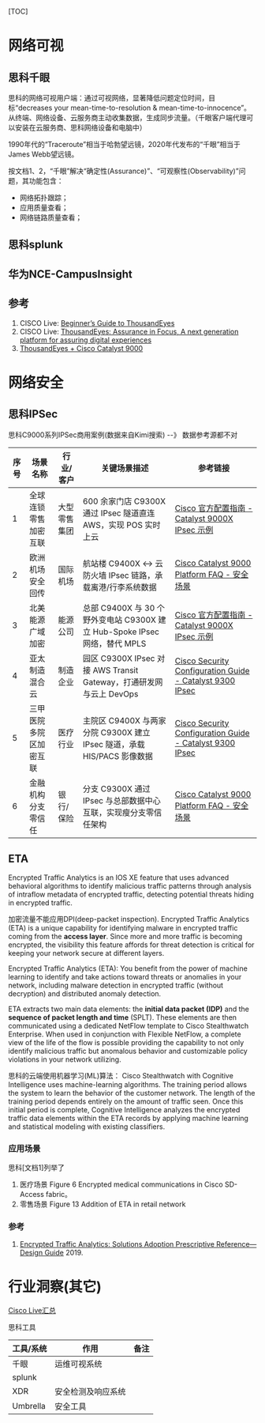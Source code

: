 [TOC]

# 网络可视

## 思科千眼
思科的网络可视用户端：通过可视网络，显著降低问题定位时间，目标“decreases your mean-time-to-resolution & mean-time-to-innocence”。
从终端、网络设备、云服务商主动收集数据，生成同步流量。（千眼客户端代理可以安装在云服务商、思科网络设备和电脑中）

1990年代的“Traceroute”相当于哈勃望远镜，2020年代发布的“千眼”相当于James Webb望远镜。

按文档1、2，“千眼”解决“确定性(Assurance)”、“可观察性(Observability)”问题，其功能包含：
- 网络拓扑跟踪；
- 应用质量查看；
- 网络链路质量查看；

## 思科splunk


## 华为NCE-CampusInsight

## 参考
1. CISCO Live: [Beginner’s Guide to ThousandEyes](https://www.ciscolive.com/c/dam/r/ciscolive/global-event/docs/2025/pdf/BRKENT-1656.pdf)
2. CISCO Live: [ThousandEyes: Assurance in Focus, A next generation platform for assuring digital experiences](https://www.ciscolive.com/c/dam/r/ciscolive/global-event/docs/2025/pdf/BRKOBS-1017.pdf)
3. [ThousandEyes + Cisco Catalyst 9000](https://www.thousandeyes.com/solutions/cisco-catalyst-9000-series)

# 网络安全

## 思科IPSec
思科C9000系列IPSec商用案例(数据来自Kimi搜索)  --》 数据参考源都不对

| 序号 | 场景名称        | 行业/客户  | 关键场景描述                                                     | 参考链接                                                                                                                                                                                                                  |
| -- | ----------- | ------ | ---------------------------------------------------------- | --------------------------------------------------------------------------------------------------------------------------------------------------------------------------------------------------------------------- |
| 1  | 全球连锁零售加密互联  | 大型零售集团 | 600 余家门店 C9300X 通过 IPsec 隧道直连 AWS，实现 POS 实时上云              | [Cisco 官方配置指南 - Catalyst 9000X IPsec 示例](https://www.cisco.com/c/zh_cn/support/docs/switches/catalyst-9300x-12y-a-switch/221564-configure-ipsec-on-catalyst-9000x-series.html)                                        |
| 2  | 欧洲机场安全回传    | 国际机场   | 航站楼 C9400X ↔ 云防火墙 IPsec 链路，承载离港/行李系统数据                     | [Cisco Catalyst 9000 Platform FAQ - 安全场景](https://www.cisco.com/c/en/us/products/collateral/switches/catalyst-9000/nb-06-cat9k-swit-plat-faq-cte-en.html)                                                             |
| 3  | 北美能源广域加密    | 能源公司   | 总部 C9400X 与 30 个野外变电站 C9300X 建立 Hub-Spoke IPsec 网络，替代 MPLS | [Cisco 官方配置指南 - Catalyst 9000X IPsec 示例](https://www.cisco.com/c/zh_cn/support/docs/switches/catalyst-9300x-12y-a-switch/221564-configure-ipsec-on-catalyst-9000x-series.html)                                        |
| 4  | 亚太制造混合云     | 制造企业   | 园区 C9300X IPsec 对接 AWS Transit Gateway，打通研发网与云上 DevOps     | [Cisco Security Configuration Guide - Catalyst 9300 IPsec](https://www.cisco.com/c/en/us/td/docs/switches/lan/catalyst9300/software/release/17-13/configuration_guide/sec/b_1713_sec_9300_cg/configuring_ipsec.html)  |
| 5  | 三甲医院多院区加密互联 | 医疗行业   | 主院区 C9400X 与两家分院 C9300X 建立 IPsec 隧道，承载 HIS/PACS 影像数据       | [Cisco Security Configuration Guide - Catalyst 9300 IPsec](https://www.cisco.com/c/en/us/td/docs/switches/lan/catalyst9300/software/release/17-13/configuration_guide/sec/b_1713_sec_9300_cg/configuring_ipsec.html)  |
| 6  | 金融机构分支零信任   | 银行/保险  | 分支 C9300X 通过 IPsec 与总部数据中心互联，实现瘦分支零信任架构                    | [Cisco Catalyst 9000 Platform FAQ - 安全场景](https://www.cisco.com/c/en/us/products/collateral/switches/catalyst-9000/nb-06-cat9k-swit-plat-faq-cte-en.html)                                                             |

## ETA
Encrypted Traffic Analytics is an IOS XE feature that uses advanced behavioral algorithms to identify malicious traffic patterns through analysis of intraflow metadata of encrypted traffic, detecting potential threats hiding in encrypted traffic. 

加密流量不能应用DPI(deep-packet inspection).
Encrypted Traffic Analytics (ETA) is a unique capability for identifying malware in encrypted traffic coming from the **access layer**. Since more and more traffic is becoming encrypted, the visibility this feature affords for threat detection is critical for keeping your network secure at different layers.

Encrypted Traffic Analytics (ETA): You benefit from the power of machine learning to identify and take actions toward threats or anomalies in your network, including malware detection in encrypted traffic (without decryption) and distributed anomaly detection.

ETA extracts two main data elements: the **initial data packet (IDP)** and the **sequence of packet length and time** (SPLT). These elements are then communicated using a dedicated NetFlow template to Cisco Stealthwatch Enterprise. When used in conjunction with Flexible NetFlow, a complete view of the life of the flow is possible providing the capability to not only identify malicious traffic but anomalous behavior and customizable policy violations in your network utilizing.

思科的云端使用机器学习(ML)算法：
Cisco Stealthwatch with Cognitive Intelligence uses machine-learning algorithms. The training period allows the system to learn the behavior of the customer network. The length of the training period depends entirely on the amount of traffic seen. Once this initial period is complete, Cognitive Intelligence analyzes the encrypted traffic data elements within the ETA records by applying machine learning and statistical modeling with existing classifiers.

### 应用场景
思科[文档1]列举了
1.  医疗场景 Figure 6 Encrypted medical communications in Cisco SD-Access fabric。
2.  零售场景 Figure 13 Addition of ETA in retail network

### 参考
1. [Encrypted Traffic Analytics: Solutions Adoption Prescriptive Reference—Design Guide](https://www.cisco.com/c/dam/en/us/td/docs/solutions/CVD/Campus/eta-design-guide-2019oct.pdf?dtid=osscdc000283&linkclickid=srch) 2019.

# 行业洞察(其它)
[Cisco Live汇总](https://github.com/babajung/cisco-live/blob/master/README.md)

思科工具

|工具/系统|作用|备注|
|--|--|--|
|千眼|运维可视系统||
|splunk|||
|XDR|安全检测及响应系统||
|Umbrella|安全工具||



